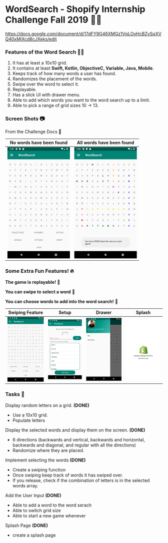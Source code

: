 # WordSearch - Shopify Internship Challenge Fall 2019 :punch::clap:

https://docs.google.com/document/d/17dFY9G46XMGz1VpLOxHcBZySqXVQ40xMjXcd8cJXeks/edit

### Features of the Word Search :tada::green_heart:
1. It has at least a 10x10 grid.
2. It contains at least **Swift, Kotlin, ObjectiveC, Variable, Java, Mobile**.
3. Keeps track of how many words a user has found.
4. Randomizes the placement of the words.
5. Swipe over the word to select it.
6. Replayable.
7. Has a slick UI with drawer menu.
8. Able to add which words you want to the word search up to a limit.
9. Able to pick a range of grid sizes 10 -> 13.

### Screen Shots :camera:
 
From the Challenge Docs :book:

| No words have been found | All words have been found |
| --- | --- |
|<img src="https://github.com/DavidHewWing/WordSearch/blob/master/pictures/unsolved.png" width="200"> | <img src="https://github.com/DavidHewWing/WordSearch/blob/master/pictures/solved.png" width="200"> |

### Some Extra Fun Features! :fire:

**The game is replayable!** :tada:

**You can swipe to select a word** :tada:

**You can choose words to add into the word search!** :tada:

| Swiping Feature | Setup | Drawer | Splash |
| --- | --- | --- | --- |
| <img src="https://github.com/DavidHewWing/WordSearch/blob/master/pictures/demo.gif" width="200"> | <img src="https://github.com/DavidHewWing/WordSearch/blob/master/pictures/setup.png" width="200"> | <img src="https://github.com/DavidHewWing/WordSearch/blob/master/pictures/drawer.png" width="200"> | <img src="https://github.com/DavidHewWing/WordSearch/blob/master/pictures/splash.png" width="200">

### Tasks :pencil:
Display random letters on a grid. **(DONE)**
- Use a 10x10 grid.
- Populate letters

Display the selected words and display them on the screen. **(DONE)**
- 6 directions (backwards and vertical, backwards and horizontal, backwards and diagonal, and regular with all the directions)
- Randomize where they are placed.

Implement selecting the words **(DONE)**
- Create a swiping function
- Once swiping keep track of words it has swiped over.
- If you release, check if the combination of letters is in the selected words array.

Add the User Input **(DONE)**
- Able to add a word to the word serach
- Able to switch grid size
- Able to start a new game whenever

Splash Page **(DONE)**
- create a splash page
